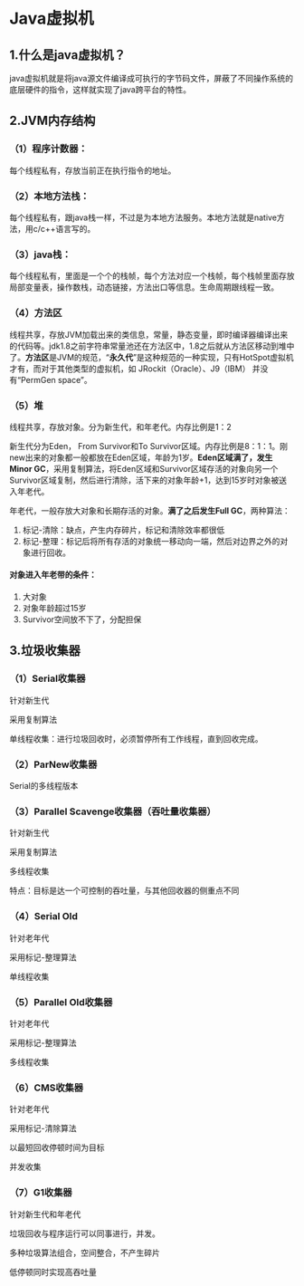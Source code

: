 # Java虚拟机

## 1.什么是java虚拟机？

java虚拟机就是将java源文件编译成可执行的字节码文件，屏蔽了不同操作系统的底层硬件的指令，这样就实现了java跨平台的特性。

## 2.JVM内存结构

### （1）程序计数器：

每个线程私有，存放当前正在执行指令的地址。

### （2）本地方法栈：

每个线程私有，跟java栈一样，不过是为本地方法服务。本地方法就是native方法，用c/c++语言写的。

### （3）java栈：

每个线程私有，里面是一个个的栈帧，每个方法对应一个栈帧，每个栈帧里面存放局部变量表，操作数栈，动态链接，方法出口等信息。生命周期跟线程一致。

### （4）方法区

线程共享，存放JVM加载出来的类信息，常量，静态变量，即时编译器编译出来的代码等。jdk1.8之前字符串常量池还在方法区中，1.8之后就从方法区移动到堆中了。**方法区**是JVM的规范，“**永久代**”是这种规范的一种实现，只有HotSpot虚拟机才有，而对于其他类型的虚拟机，如 JRockit（Oracle）、J9（IBM） 并没有“PermGen space”。

### （5）堆

线程共享，存放对象。分为新生代，和年老代。内存比例是1：2

新生代分为Eden， From Survivor和To Survivor区域。内存比例是8：1：1。刚new出来的对象都一般都放在Eden区域，年龄为1岁。**Eden区域满了，发生Minor GC**，采用复制算法，将Eden区域和Survivor区域存活的对象向另一个Survivor区域复制，然后进行清除，活下来的对象年龄+1，达到15岁时对象被送入年老代。

年老代，一般存放大对象和长期存活的对象。**满了之后发生Full GC**，两种算法：

1. 标记-清除：缺点，产生内存碎片，标记和清除效率都很低
2. 标记-整理：标记后将所有存活的对象统一移动向一端，然后对边界之外的对象进行回收。

#### 对象进入年老带的条件：

1. 大对象
2. 对象年龄超过15岁
3. Survivor空间放不下了，分配担保

## 3.垃圾收集器

### （1）Serial收集器

针对新生代

采用复制算法

单线程收集：进行垃圾回收时，必须暂停所有工作线程，直到回收完成。

### （2）ParNew收集器

Serial的多线程版本

### （3）Parallel Scavenge收集器（吞吐量收集器）

针对新生代

采用复制算法

多线程收集

特点：目标是达一个可控制的吞吐量，与其他回收器的侧重点不同

### （4）Serial Old

针对老年代

采用标记-整理算法

单线程收集

### （5）Parallel Old收集器

针对老年代

采用标记-整理算法

多线程收集

### （6）CMS收集器

针对老年代

采用标记-清除算法

以最短回收停顿时间为目标

并发收集

### （7）G1收集器

针对新生代和年老代

垃圾回收与程序运行可以同事进行，并发。

多种垃圾算法组合，空间整合，不产生碎片

低停顿同时实现高吞吐量





